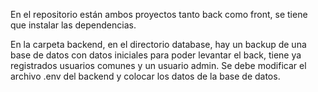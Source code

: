 En el repositorio están ambos proyectos tanto back como front, se tiene que instalar las dependencias.

En la carpeta backend, en el directorio database, hay un backup de una base de datos con datos iniciales para poder levantar el back, tiene ya registrados usuarios comunes y un usuario admin. Se debe modificar el archivo .env del backend y colocar los datos de la base de datos.
